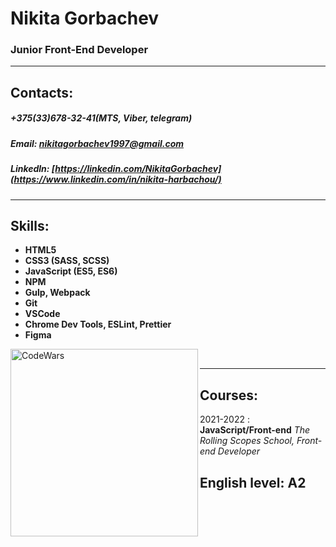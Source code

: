 # Nikita Gorbachev
### Junior Front-End Developer
***
## Contacts:
##### +375(33)678-32-41(MTS, Viber, telegram)
##### Email: nikitagorbachev1997@gmail.com
##### Linkedln: [https://linkedin.com/NikitaGorbachev](https://www.linkedin.com/in/nikita-harbachou/)
***
## Skills:
+ **HTML5**
+ **CSS3 (SASS, SCSS)**
+ **JavaScript (ES5, ES6)**
+ **NPM**
+ **Gulp, Webpack**
+ **Git**
+ **VSCode**
+ **Chrome Dev Tools, ESLint, Prettier**
+ **Figma**

[<img align="left" alt="CodeWars" width="300px" src="https://www.codewars.com/users/nikimix/badges"/>](codewars)</br>  

***
## Courses:  

2021-2022
: **JavaScript/Front-end**
*The Rolling Scopes School, Front-end Developer*

## English level: A2
